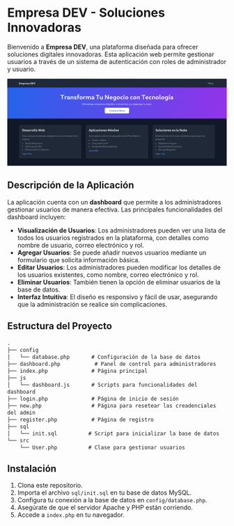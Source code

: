 
# Empresa DEV - Soluciones Innovadoras

Bienvenido a **Empresa DEV**, una plataforma diseñada para ofrecer soluciones digitales innovadoras. Esta aplicación web permite gestionar usuarios a través de un sistema de autenticación con roles de administrador y usuario.

![Pagina principal](https://github.com/Jordy-7/empresa_dev/blob/main/image/Captura%20desde%202024-09-27%2017-17-35.png)

## Descripción de la Aplicación

La aplicación cuenta con un **dashboard** que permite a los administradores gestionar usuarios de manera efectiva. Las principales funcionalidades del dashboard incluyen:

- **Visualización de Usuarios**: Los administradores pueden ver una lista de todos los usuarios registrados en la plataforma, con detalles como nombre de usuario, correo electrónico y rol.
- **Agregar Usuarios**: Se puede añadir nuevos usuarios mediante un formulario que solicita información básica.
- **Editar Usuarios**: Los administradores pueden modificar los detalles de los usuarios existentes, como nombre, correo electrónico y rol.
- **Eliminar Usuarios**: También tienen la opción de eliminar usuarios de la base de datos.
- **Interfaz Intuitiva**: El diseño es responsivo y fácil de usar, asegurando que la administración se realice sin complicaciones.

## Estructura del Proyecto

```
.
├── config
│   └── database.php       # Configuración de la base de datos
├── dashboard.php           # Panel de control para administradores
├── index.php              # Página principal
├── js
│   └── dashboard.js       # Scripts para funcionalidades del dashboard
├── login.php              # Página de inicio de sesión
├── new.php                # Página para resetear las creadenciales del admin
├── register.php           # Página de registro
├── sql
│   └── init.sql          # Script para inicializar la base de datos
└── src
    └── User.php          # Clase para gestionar usuarios
```

## Instalación

1. Clona este repositorio.
2. Importa el archivo `sql/init.sql` en tu base de datos MySQL.
3. Configura tu conexión a la base de datos en `config/database.php`.
4. Asegúrate de que el servidor Apache y PHP están corriendo.
5. Accede a `index.php` en tu navegador.

